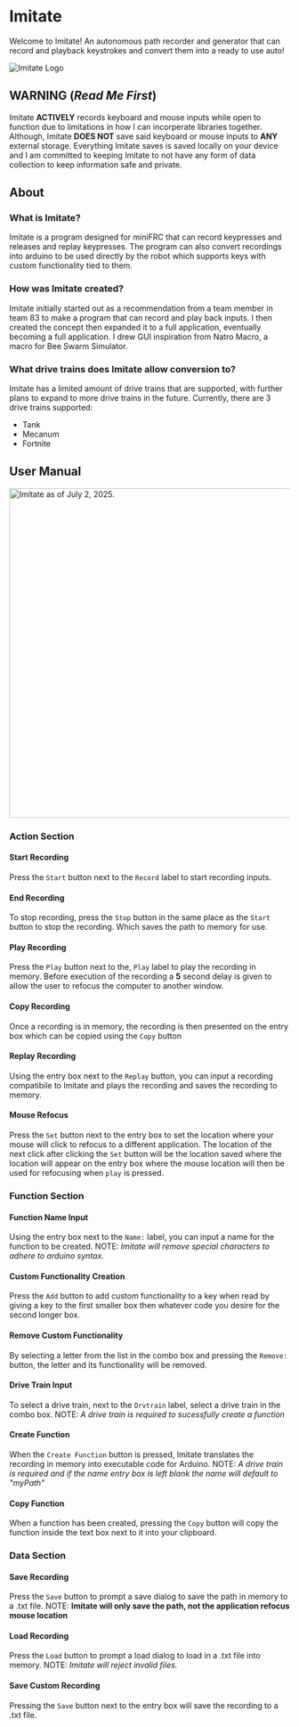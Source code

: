 # Imitate
Welcome to Imitate! An autonomous path recorder and generator that can record and playback keystrokes and convert them into a ready to use auto!

![Imitate Logo](https://github.com/user-attachments/assets/72ef18ec-636d-4391-9960-bcfc6c282b52)

## WARNING (*Read Me First*)
Imitate **ACTIVELY** records keyboard and mouse inputs while open to function due to limitations in how I can incorperate libraries together. Although, Imitate **DOES NOT** save said keyboard or mouse inputs to **ANY** external storage. Everything Imitate saves is saved locally on your device and I am committed to keeping Imitate to not have any form of data collection to keep information safe and private.

## About
### What is Imitate?
Imitate is a program designed for miniFRC that can record keypresses and releases and replay keypresses. The program can also convert recordings into arduino to be used directly by the robot which supports keys with custom functionality tied to them.

### How was Imitate created?
Imitate initially started out as a recommendation from a team member in team 83 to make a program that can record and play back inputs. I then created the concept then expanded it to a full application, eventually becoming a full application. I drew GUI inspiration from Natro Macro, a macro for Bee Swarm Simulator.

### What drive trains does Imitate allow conversion to?
Imitate has a limited amount of drive trains that are supported, with further plans to expand to more drive trains in the future. Currently, there are 3 drive trains supported:
- Tank
- Mecanum
- Fortnite

## User Manual
<img width="592" alt="Imitate as of July 2, 2025." src="https://github.com/user-attachments/assets/2367f862-465a-4d40-b856-8eb96bb76d40" />

### Action Section

#### Start Recording
Press the `Start` button next to the `Record` label to start recording inputs.

#### End Recording
To stop recording, press the `Stop` button in the same place as the `Start` button to stop the recording. Which saves the path to memory for use.

#### Play Recording
Press the `Play` button next to the, `Play` label to play the recording in memory. Before execution of the recording a **5** second delay is given to allow the user to refocus the computer to another window.

#### Copy Recording
Once a recording is in memory, the recording is then presented on the entry box which can be copied using the `Copy` button

#### Replay Recording
Using the entry box next to the `Replay` button, you can input a recording compatibile to Imitate and plays the recording and saves the recording to memory.

#### Mouse Refocus
Press the `Set` button next to the entry box to set the location where your mouse will click to refocus to a different application. The location of the next click after clicking the `Set` button will be the location saved where the location will appear on the entry box where the mouse location will then be used for refocusing when `play` is pressed.

### Function Section

#### Function Name Input
Using the entry box next to the `Name:` label, you can input a name for the function to be created. NOTE: *Imitate will remove special characters to adhere to arduino syntax.*

#### Custom Functionality Creation
Press the `Add` button to add custom functionality to a key when read by giving a key to the first smaller box then whatever code you desire for the second longer box.

#### Remove Custom Functionality
By selecting a letter from the list in the combo box and pressing the `Remove:` button, the letter and its functionality will be removed.

#### Drive Train Input
To select a drive train, next to the `Drvtrain` label, select a drive train in the combo box. NOTE: *A drive train is required to sucessfully create a function*

#### Create Function
When the `Create Function` button is pressed, Imitate translates the recording in memory into executable code for Arduino. NOTE: *A drive train is required and if the name entry box is left blank the name will default to "myPath"*

#### Copy Function
When a function has been created, pressing the `Copy` button will copy the function inside the text box next to it into your clipboard.

### Data Section

#### Save Recording
Press the `Save` button to prompt a save dialog to save the path in memory to a .txt file. NOTE: **Imitate will only save the path, not the application refocus mouse location**

#### Load Recording
Press the `Load` button to prompt a load dialog to load in a .txt file into memory. NOTE: *Imitate will reject invalid files.*

#### Save Custom Recording
Pressing the `Save` button next to the entry box will save the recording to a .txt file.
